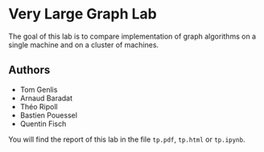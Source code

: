 # Very Large Graph Lab

The goal of this lab is to compare implementation of graph algorithms on a single machine and on a cluster of machines.

## Authors

- Tom Genlis
- Arnaud Baradat
- Théo Ripoll
- Bastien Pouessel
- Quentin Fisch

You will find the report of this lab in the file `tp.pdf`, `tp.html` or `tp.ipynb`.
